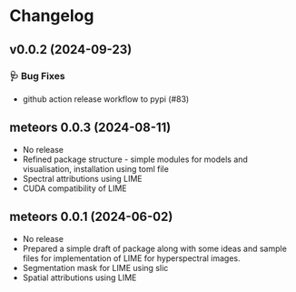 # Changelog

## v0.0.2 (2024-09-23)

### 🩺 Bug Fixes

- github action release workflow to pypi (#83)

## meteors 0.0.3 (2024-08-11)

- No release
- Refined package structure - simple modules for models and visualisation, installation using toml file
- Spectral attributions using LIME
- CUDA compatibility of LIME

## meteors 0.0.1 (2024-06-02)

- No release
- Prepared a simple draft of package along with some ideas and sample files for implementation of LIME for hyperspectral images.
- Segmentation mask for LIME using slic
- Spatial attributions using LIME
